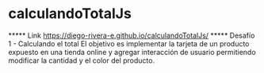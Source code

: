 # calculandoTotalJs

***** Link https://diego-rivera-e.github.io/calculandoTotalJs/ *****
Desafío 1 - Calculando el total
El objetivo es implementar la tarjeta de un producto expuesto en una tienda online y agregar
interacción de usuario permitiendo modificar la cantidad y el color del producto.
